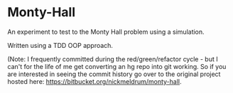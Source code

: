 Monty-Hall
==========

An experiment to test to the Monty Hall problem using a simulation.

Written using a TDD OOP approach.

(Note: I frequently committed during the red/green/refactor cycle - but I can't for the life of me get converting an hg repo into git working. So if you are interested in seeing the commit history go over to the original project hosted here: <https://bitbucket.org/nickmeldrum/monty-hall>.
